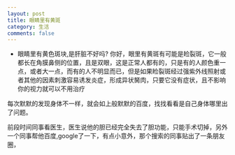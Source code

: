```yaml
---
layout: post
title: 眼睛里有黄斑
category: 生活
comments: false
---
```

 
* 眼睛里有黄色斑块,是肝脏不好吗?
   你好，眼里有黄斑有可能是睑裂斑，它一般都长在角膜鼻侧的位置，且是双眼，这是正常人都有的，只是有的人颜色重一点，或者大一点，而有的人不明显而已，但是如果睑裂斑经过强紫外线照射或者其他的因素刺激容易诱发炎症，形成异状胬肉，只要它没有症状，且不影响你的视力就可以不用治疗 
   
每次默默的发现身体不一样，就会如上般默默的百度，找找看看是自己身体哪里出了问题。

前段时间同事看医生，医生说他的胆已经完全失去了胆功能，只能手术切掉，另外一个同事帮他百度,google了一下，有点小意外，那个搜索的同事贴出了一条朋友圈，


      
      
